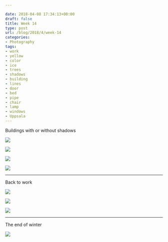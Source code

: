 ```yaml
---

date: 2018-04-08 17:34:13+00:00
draft: false
title: Week 14
type: post
url: /blog/2018/4/week-14
categories:
- Photography
tags:
- work
- yellow
- color
- ice
- trees
- shadows
- building
- lines
- door
- bed
- pipe
- chair
- lamp
- windows
- Uppsala
---
```


Buildings with or without shadows



  
   ![](/images/2018-04-08-20184week-14/IMG_5202.jpg)

  

  
   ![](/images/2018-04-08-20184week-14/IMG_5297.jpg)

  

  
   ![](/images/2018-04-08-20184week-14/IMG_5186.jpg)

  

  
   ![](/images/2018-04-08-20184week-14/IMG_5188.jpg)

  



* * *

Back to work



  
   ![](/images/2018-04-08-20184week-14/IMG_5244.jpg)

  

  
   ![](/images/2018-04-08-20184week-14/IMG_5199.jpg)

  

  
   ![](/images/2018-04-08-20184week-14/IMG_5200.jpg)

  



* * *

The end of winter



  
   ![](/images/2018-04-08-20184week-14/IMG_5249.jpg)

  


